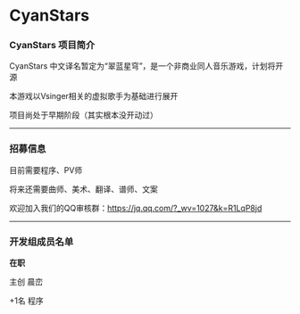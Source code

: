 # CyanStars

### CyanStars 项目简介

CyanStars 中文译名暂定为“翠蓝星穹”，是一个非商业同人音乐游戏，计划将开源

本游戏以Vsinger相关的虚拟歌手为基础进行展开

项目尚处于早期阶段（其实根本没开动过）

---

### 招募信息

目前需要程序、PV师

将来还需要曲师、美术、翻译、谱师、文案

欢迎加入我们的QQ审核群：https://jq.qq.com/?_wv=1027&k=R1LqP8jd

---

### 开发组成员名单

**在职**

主创 晨峦

+1名 程序
